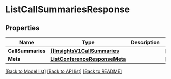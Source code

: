 # ListCallSummariesResponse

## Properties

Name | Type | Description | Notes
------------ | ------------- | ------------- | -------------
**CallSummaries** | [**[]InsightsV1CallSummaries**](InsightsV1CallSummaries.md) |  |[optional] 
**Meta** | [**ListConferenceResponseMeta**](ListConferenceResponseMeta.md) |  |[optional] 

[[Back to Model list]](../README.md#documentation-for-models) [[Back to API list]](../README.md#documentation-for-api-endpoints) [[Back to README]](../README.md)


